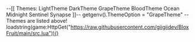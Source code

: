 --[[
Themes:
    LightTheme
    DarkTheme
    GrapeTheme
    BloodTheme
    Ocean
    Midnight
    Sentinel
    Synapse
]]--
getgenv().ThemeOption = "GrapeTheme"  -- Themes are listed above!
loadstring(game:HttpGet("https://raw.githubusercontent.com/giigiidev/BloxFruit/main/src.lua"))()
